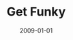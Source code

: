 ---
type: collaboration
title: Get Funky
artist: Aniday
date: 2009-01-01
img: /images/collaborations/get-funky.jpg
permalink: /music/collaborations/:title/
discs:
  - tracks:
    - Get Funky
    - Lady Marmelade
---